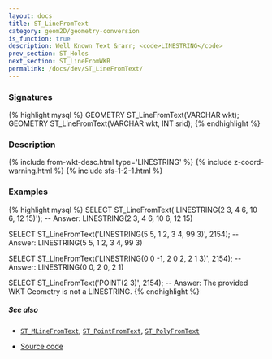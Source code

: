 ```yaml
---
layout: docs
title: ST_LineFromText
category: geom2D/geometry-conversion
is_function: true
description: Well Known Text &rarr; <code>LINESTRING</code>
prev_section: ST_Holes
next_section: ST_LineFromWKB
permalink: /docs/dev/ST_LineFromText/
---
```


### Signatures

{% highlight mysql %}
GEOMETRY ST_LineFromText(VARCHAR wkt);
GEOMETRY ST_LineFromText(VARCHAR wkt, INT srid);
{% endhighlight %}

### Description

{% include from-wkt-desc.html type='LINESTRING' %}
{% include z-coord-warning.html %}
{% include sfs-1-2-1.html %}

### Examples

{% highlight mysql %}
SELECT ST_LineFromText('LINESTRING(2 3, 4 6, 10 6, 12 15)');
-- Answer: LINESTRING(2 3, 4 6, 10 6, 12 15)

SELECT ST_LineFromText('LINESTRING(5 5, 1 2, 3 4, 99 3)', 2154);
-- Answer: LINESTRING(5 5, 1 2, 3 4, 99 3)

SELECT ST_LineFromText('LINESTRING(0 0 -1, 2 0 2, 2 1 3)', 2154);
-- Answer: LINESTRING(0 0, 2 0, 2 1)

SELECT ST_LineFromText('POINT(2 3)', 2154);
-- Answer: The provided WKT Geometry is not a LINESTRING.
{% endhighlight %}

##### See also

* [`ST_MLineFromText`](../ST_MLineFromText), [`ST_PointFromText`](../ST_PointFromText), [`ST_PolyFromText`](../ST_PolyFromText)

* <a href="https://github.com/irstv/H2GIS/blob/master/h2spatial/src/main/java/org/h2gis/h2spatial/internal/function/spatial/convert/ST_LineFromText.java" target="_blank">Source code</a>
